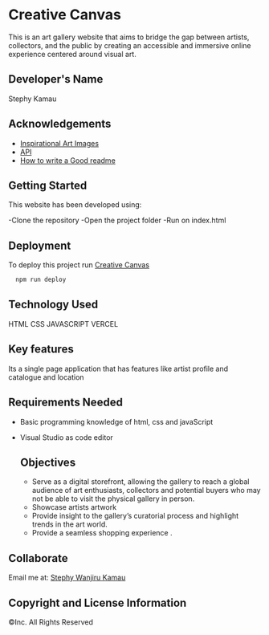 # Creative Canvas

This is an art gallery website that aims to bridge the gap between artists, collectors, and the public by creating an accessible and immersive online experience centered around visual art.

## Developer's Name
Stephy Kamau

## Acknowledgements

 - [Inspirational Art Images](https://www.pexels.com/search/art/)
 - [API]()
 - [How to write a Good readme](https://meakaakka.medium.com/a-beginners-guide-to-writing-a-kickass-readme-7ac01da88ab3)


## Getting Started

This website has been developed using:

-Clone the repository
-Open the project folder
-Run on index.html

## Deployment

To deploy this project run [Creative Canvas](https://creative-canvas-lilac.vercel.app/)

```bash
  npm run deploy
```

## Technology Used
HTML
CSS
JAVASCRIPT
VERCEL

## Key features
Its a single page application that has features like artist profile and catalogue and location

## Requirements Needed
* Basic programming knowledge of html, css and javaScript
* Visual Studio as code editor

  ## Objectives

    - Serve as a digital storefront, allowing the gallery to reach a global audience of art enthusiasts, collectors and potential buyers who may not be able to visit the physical gallery in person.
    - Showcase artists artwork
    - Provide insight to the gallery’s curatorial process and highlight trends in the art world.
    - Provide a seamless shopping experience .
  
## Collaborate
Email me at: [Stephy Wanjiru Kamau](stephshiro35@gmail.com)


## Copyright and License Information
&copy;Inc. All Rights Reserved
